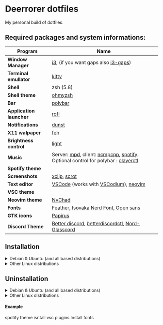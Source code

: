 # Deerrorer dotfiles
 My personal build of dotfiles.
## Required packages and system informations:
|Program|Name|
|-|-|
|**Window Manager**|[i3](https://github.com/i3/i3), (if you want gaps also [i3-gaps](https://github.com/Airblader/i3))|
|**Terminal emullator**|[kitty](https://github.com/kovidgoyal/kitty)|
|**Shell**|zsh (5.8)|
|**Shell theme**|[ohmyzsh](https://github.com/ohmyzsh/ohmyzsh)|
|**Bar**|[polybar](https://github.com/polybar/polybar)|
|**Application launcher**|[rofi](https://github.com/davatorium/rofi)|
|**Notifications**|[dunst](https://github.com/dunst-project/dunst)|
|**X11 walpaper**|[feh](https://github.com/derf/feh)|
|**Brightness control**|[light](https://github.com/haikarainen/light)|
|**Music**|Server: [mpd](https://github.com/MusicPlayerDaemon/MPD), client: [ncmpcpp](https://github.com/ncmpcpp/ncmpcpp), [spotify](https://www.spotify.com). Optional control for polybar : [playerctl](https://github.com/altdesktop/playerctl).|
|**Spotify theme**|
|**Screenshots**|[xclip](https://github.com/astrand/xclip), [scrot](https://github.com/dreamer/scrot)|
|**Text editor**|[VSCode](https://github.com/Microsoft/vscode) (works with [VSCodium](https://vscodium.com/)), [neovim](https://github.com/neovim/neovim)|
|**VSC theme**|
|**Neovim theme**|[NvChad](https://github.com/NvChad/NvChad)
|**Fonts**|[Feather](https://github.com/AT-UI/feather-font/blob/master/src/fonts/feather.ttf), [Isovaka Nerd Font](https://www.nerdfonts.com/), [Open sans](https://fonts.google.com/specimen/Open+Sans#standard-styles)|
|**GTK icons**|[Papirus](shttps://github.com/PapirusDevelopmentTeam/papirus-icon-theme)|
|**Discord Theme**|[Better discord](https://github.com/BetterDiscord/BetterDiscord), [betterdiscordctl](https://github.com/bb010g/betterdiscordctl), [Nord-Glasscord](https://github.com/YottaGitHub/Nord-Glasscord)|

## Installation


<details>
<summary>Debian & Ubuntu (and all based distributions)</summary>
</br>

### Debian & Ubuntu (and all based distributions)
Install required packages.
```sh
sudo apt update -y
sudo apt upgrade -y
sudo apt install i3 i3-gaps kitty zsh polybar rofi dunst feh mpd ncmpcpp light playerctl xclip scrot papirus-icon-theme -y
sudo apt-get install neovim -y
```
Make light executable.
```sh
sudo chmod +s /usr/bin/light
```
Install oh my zsh
```sh
sh -c "$(curl -fsSL https://raw.githubusercontent.com/ohmyzsh/ohmyzsh/master/tools/install.sh)"uninstall_oh_my_zsh
```
Set zsh as default shell
```sh
chsh -s /bin/zsh
sudo chsh -s /bin/zsh
```
Install NvChad
```sh
git clone git@github.com:NvChad/NvChad.git ~/.config/nvim --depth 10 && nvim +PackerSync
```
Install bettter discord
```sh
curl -O https://raw.githubusercontent.com/bb010g/betterdiscordctl/master/betterdiscordctl
chmod +x betterdiscordctl
mv betterdiscordctl /usr/local/bin
betterdiscordctl --d-install snap install
```
</details>
<details>
<summary>Other Linux distributions</summary>
</br>

### Other Linux distributions
Install required packages then run install.sh and select option install.
```sh
./install.sh
```
</details>

## Uninstallation

</details>
<details>
<summary>Debian & Ubuntu (and all based distributions)</summary>
</br>

### Debian & Ubuntu (and all based distributions)
Uninstall packages.
```sh
sudo apt remove rofi polybar dunst kitty feh light playerctl xclip scrot mpd ncmpcpp zsh -y
```
Clean packages.
```sh
sudo apt autoremove --purge -y
sudo apt clean -y
```
Uninstall oh my zsh
```sh
uninstall_oh_my_zsh
```
Run install.sh and select option uninstall.
```sh
./install.sh
```
</details>

</details>
<details>
<summary>Other Linux distributions</summary>
</br>

### Other Linux distributions
Uninstall  packages then run install.sh and select option uninstall.
```sh
./install.sh
```
</details>

#### Example

spotify theme isntall
vsc plugins
Install fonts